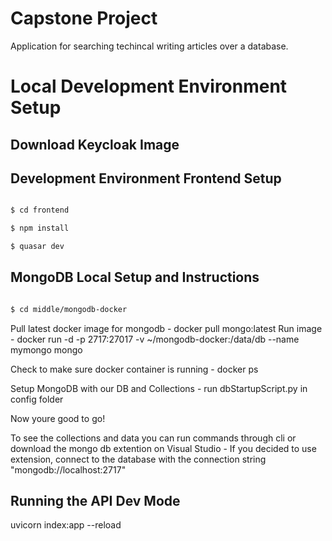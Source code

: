 # Capstone Project
 Application for searching techincal writing articles over a database. 


# Local Development Environment Setup

## Download Keycloak Image

> 

## Development Environment Frontend Setup

```bash

$ cd frontend

$ npm install

$ quasar dev

```

## MongoDB Local Setup and Instructions

```bash

$ cd middle/mongodb-docker

```

Pull latest docker image for mongodb
    - docker pull mongo:latest
Run image
    - docker run -d -p 2717:27017 -v ~/mongodb-docker:/data/db --name mymongo mongo

Check to make sure docker container is running
    - docker ps

Setup MongoDB with our DB and Collections 
    - run dbStartupScript.py in config folder

Now youre good to go! 

To see the collections and data you can run commands through cli or download the mongo db extention on Visual Studio
    - If you decided to use extension, connect to the database with the connection string "mongodb://localhost:2717"

## Running the API Dev Mode

uvicorn index:app --reload